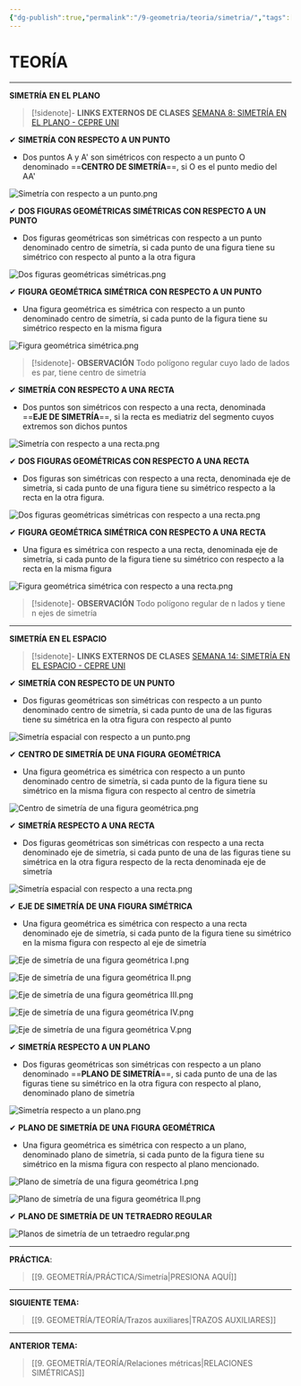 ```yaml
---
{"dg-publish":true,"permalink":"/9-geometria/teoria/simetria/","tags":["Geometría","Teoría"]}
---
```


# TEORÍA
---
**SIMETRÍA EN EL PLANO** 

>[!sidenote]- **LINKS EXTERNOS DE CLASES** 
>[SEMANA 8: SIMETRÍA EN EL PLANO - CEPRE UNI](https://www.youtube.com/watch?v=y8r5uhTf5oQ)

✔ **SIMETRÍA CON RESPECTO A UN PUNTO** 
- Dos puntos A y A' son simétricos con respecto a un punto O denominado ==**CENTRO DE SIMETRÍA**==, si O es el punto medio del AA' 

![Simetría con respecto a un punto.png](/img/user/1.%20ELEMENTOS%20GR%C3%81FICOS/Simetr%C3%ADa%20con%20respecto%20a%20un%20punto.png)

✔ **DOS FIGURAS GEOMÉTRICAS SIMÉTRICAS CON RESPECTO A UN PUNTO** 
- Dos figuras geométricas son simétricas con respecto a un punto denominado centro de simetría, si cada punto de una figura tiene su simétrico con respecto al punto a la otra figura

![Dos figuras geométricas simétricas.png](/img/user/1.%20ELEMENTOS%20GR%C3%81FICOS/Dos%20figuras%20geom%C3%A9tricas%20sim%C3%A9tricas.png)

✔ **FIGURA GEOMÉTRICA SIMÉTRICA CON RESPECTO A UN PUNTO** 
- Una figura geométrica es simétrica con respecto a un punto denominado centro de simetría, si cada punto de la figura tiene su simétrico respecto en la misma figura

![Figura geométrica simétrica.png](/img/user/1.%20ELEMENTOS%20GR%C3%81FICOS/Figura%20geom%C3%A9trica%20sim%C3%A9trica.png)

>[!sidenote]- **OBSERVACIÓN** 
>Todo polígono regular cuyo lado de lados es par, tiene centro de simetría

✔ **SIMETRÍA CON RESPECTO A UNA RECTA** 
- Dos puntos son simétricos con respecto a una recta, denominada ==**EJE DE SIMETRÍA**==, si la recta es mediatriz del segmento cuyos extremos son dichos puntos 

![Simetría con respecto a una recta.png](/img/user/1.%20ELEMENTOS%20GR%C3%81FICOS/Simetr%C3%ADa%20con%20respecto%20a%20una%20recta.png)

✔ **DOS FIGURAS GEOMÉTRICAS CON RESPECTO A UNA RECTA** 
- Dos figuras son simétricas con respecto a una recta, denominada eje de simetría, si cada punto de una figura tiene su simétrico respecto a la recta en la otra figura.

![Dos figuras geométricas simétricas con respecto a una recta.png](/img/user/1.%20ELEMENTOS%20GR%C3%81FICOS/Dos%20figuras%20geom%C3%A9tricas%20sim%C3%A9tricas%20con%20respecto%20a%20una%20recta.png)

✔ **FIGURA GEOMÉTRICA SIMÉTRICA CON RESPECTO A UNA RECTA** 
- Una figura es simétrica con respecto a una recta, denominada eje de simetría, si cada punto de la figura tiene su simétrico con respecto a la recta en la misma figura

![Figura geométrica simétrica con respecto a una recta.png](/img/user/1.%20ELEMENTOS%20GR%C3%81FICOS/Figura%20geom%C3%A9trica%20sim%C3%A9trica%20con%20respecto%20a%20una%20recta.png)

>[!sidenote]- **OBSERVACIÓN** 
>Todo polígono regular de n lados y tiene n ejes de simetría

---
**SIMETRÍA EN EL ESPACIO** 

>[!sidenote]- **LINKS EXTERNOS DE CLASES** 
>[SEMANA 14: SIMETRÍA EN EL ESPACIO - CEPRE UNI](https://www.youtube.com/watch?v=FkTwXnyBOeg)

✔ **SIMETRÍA CON RESPECTO DE UN PUNTO**
- Dos figuras geométricas son simétricas con respecto a un punto denominado centro de simetría, si cada punto de una de las figuras tiene su simétrica en la otra figura con respecto al punto 

![Simetría espacial con respecto a un punto.png](/img/user/1.%20ELEMENTOS%20GR%C3%81FICOS/Simetr%C3%ADa%20espacial%20con%20respecto%20a%20un%20punto.png)

✔ **CENTRO DE SIMETRÍA DE UNA FIGURA GEOMÉTRICA** 
- Una figura geométrica es simétrica con respecto a un punto denominado centro de simetría, si cada punto de la figura tiene su simétrico en la misma figura con respecto al centro de simetría 

![Centro de simetría de una figura geométrica.png](/img/user/1.%20ELEMENTOS%20GR%C3%81FICOS/Centro%20de%20simetr%C3%ADa%20de%20una%20figura%20geom%C3%A9trica.png)

✔ **SIMETRÍA RESPECTO A UNA RECTA** 
- Dos figuras geométricas son simétricas con respecto a una recta denominado eje de simetría, si cada punto de una de las figuras tiene su simétrica en la otra figura respecto de la recta denominada eje de simetría 

![Simetría espacial con respecto a una recta.png](/img/user/1.%20ELEMENTOS%20GR%C3%81FICOS/Simetr%C3%ADa%20espacial%20con%20respecto%20a%20una%20recta.png)

✔ **EJE DE SIMETRÍA DE UNA FIGURA SIMÉTRICA** 
- Una figura geométrica es simétrica con respecto a una recta denominado eje de simetría, si cada punto de la figura tiene su simétrico en la misma figura con respecto al eje de simetría

![Eje de simetría de una figura geométrica I.png](/img/user/1.%20ELEMENTOS%20GR%C3%81FICOS/Eje%20de%20simetr%C3%ADa%20de%20una%20figura%20geom%C3%A9trica%20I.png)

![Eje de simetría de una figura geométrica II.png](/img/user/1.%20ELEMENTOS%20GR%C3%81FICOS/Eje%20de%20simetr%C3%ADa%20de%20una%20figura%20geom%C3%A9trica%20II.png)

![Eje de simetría de una figura geométrica III.png](/img/user/1.%20ELEMENTOS%20GR%C3%81FICOS/Eje%20de%20simetr%C3%ADa%20de%20una%20figura%20geom%C3%A9trica%20III.png)

![Eje de simetría de una figura geométrica IV.png](/img/user/1.%20ELEMENTOS%20GR%C3%81FICOS/Eje%20de%20simetr%C3%ADa%20de%20una%20figura%20geom%C3%A9trica%20IV.png)

![Eje de simetría de una figura geométrica V.png](/img/user/1.%20ELEMENTOS%20GR%C3%81FICOS/Eje%20de%20simetr%C3%ADa%20de%20una%20figura%20geom%C3%A9trica%20V.png)

✔ **SIMETRÍA RESPECTO A UN PLANO** 
- Dos figuras geométricas son simétricas con respecto a un plano denominado ==**PLANO DE SIMETRÍA**==, si cada punto de una de las figuras tiene su simétrico en la otra figura con respecto al plano, denominado plano de simetría

![Simetría respecto a un plano.png](/img/user/1.%20ELEMENTOS%20GR%C3%81FICOS/Simetr%C3%ADa%20respecto%20a%20un%20plano.png)

✔ **PLANO DE SIMETRÍA DE UNA FIGURA GEOMÉTRICA** 
- Una figura geométrica es simétrica con respecto a un plano, denominado plano de simetría, si cada punto de la figura tiene su simétrico en la misma figura con respecto al plano mencionado.

![Plano de simetría de una figura geométrica I.png](/img/user/1.%20ELEMENTOS%20GR%C3%81FICOS/Plano%20de%20simetr%C3%ADa%20de%20una%20figura%20geom%C3%A9trica%20I.png)

![Plano de simetría de una figura geométrica II.png](/img/user/1.%20ELEMENTOS%20GR%C3%81FICOS/Plano%20de%20simetr%C3%ADa%20de%20una%20figura%20geom%C3%A9trica%20II.png)

✔ **PLANO DE SIMETRÍA DE UN TETRAEDRO REGULAR** 

![Planos de simetría de un tetraedro regular.png](/img/user/1.%20ELEMENTOS%20GR%C3%81FICOS/Planos%20de%20simetr%C3%ADa%20de%20un%20tetraedro%20regular.png)

---
**PRÁCTICA**:
>[[9. GEOMETRÍA/PRÁCTICA/Simetría\|PRESIONA AQUÍ]]

---
**SIGUIENTE TEMA:**
>[[9. GEOMETRÍA/TEORÍA/Trazos auxiliares\|TRAZOS AUXILIARES]]

---
**ANTERIOR TEMA:** 
>[[9. GEOMETRÍA/TEORÍA/Relaciones métricas\|RELACIONES SIMÉTRICAS]]
